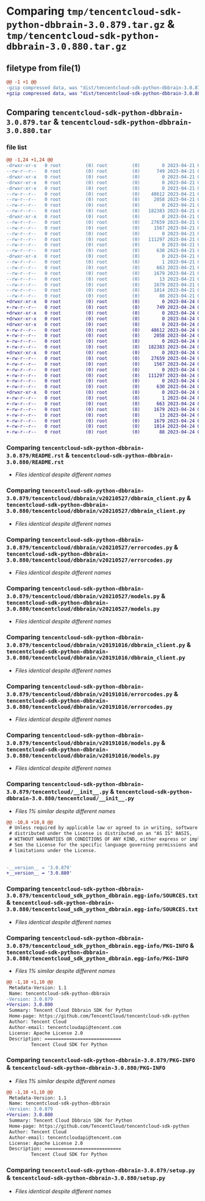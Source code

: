 # Comparing `tmp/tencentcloud-sdk-python-dbbrain-3.0.879.tar.gz` & `tmp/tencentcloud-sdk-python-dbbrain-3.0.880.tar.gz`

## filetype from file(1)

```diff
@@ -1 +1 @@
-gzip compressed data, was "dist/tencentcloud-sdk-python-dbbrain-3.0.879.tar", last modified: Fri Apr 21 00:42:34 2023, max compression
+gzip compressed data, was "dist/tencentcloud-sdk-python-dbbrain-3.0.880.tar", last modified: Mon Apr 24 03:02:22 2023, max compression
```

## Comparing `tencentcloud-sdk-python-dbbrain-3.0.879.tar` & `tencentcloud-sdk-python-dbbrain-3.0.880.tar`

### file list

```diff
@@ -1,24 +1,24 @@
-drwxr-xr-x   0 root         (0) root         (0)        0 2023-04-21 00:42:34.000000 tencentcloud-sdk-python-dbbrain-3.0.879/
--rw-r--r--   0 root         (0) root         (0)      749 2023-04-21 00:42:33.000000 tencentcloud-sdk-python-dbbrain-3.0.879/README.rst
-drwxr-xr-x   0 root         (0) root         (0)        0 2023-04-21 00:42:34.000000 tencentcloud-sdk-python-dbbrain-3.0.879/tencentcloud/
-drwxr-xr-x   0 root         (0) root         (0)        0 2023-04-21 00:42:34.000000 tencentcloud-sdk-python-dbbrain-3.0.879/tencentcloud/dbbrain/
-drwxr-xr-x   0 root         (0) root         (0)        0 2023-04-21 00:42:34.000000 tencentcloud-sdk-python-dbbrain-3.0.879/tencentcloud/dbbrain/v20210527/
--rw-r--r--   0 root         (0) root         (0)    48612 2023-04-21 00:42:33.000000 tencentcloud-sdk-python-dbbrain-3.0.879/tencentcloud/dbbrain/v20210527/dbbrain_client.py
--rw-r--r--   0 root         (0) root         (0)     2058 2023-04-21 00:42:33.000000 tencentcloud-sdk-python-dbbrain-3.0.879/tencentcloud/dbbrain/v20210527/errorcodes.py
--rw-r--r--   0 root         (0) root         (0)        0 2023-04-21 00:42:33.000000 tencentcloud-sdk-python-dbbrain-3.0.879/tencentcloud/dbbrain/v20210527/__init__.py
--rw-r--r--   0 root         (0) root         (0)   182383 2023-04-21 00:42:33.000000 tencentcloud-sdk-python-dbbrain-3.0.879/tencentcloud/dbbrain/v20210527/models.py
-drwxr-xr-x   0 root         (0) root         (0)        0 2023-04-21 00:42:34.000000 tencentcloud-sdk-python-dbbrain-3.0.879/tencentcloud/dbbrain/v20191016/
--rw-r--r--   0 root         (0) root         (0)    27659 2023-04-21 00:42:33.000000 tencentcloud-sdk-python-dbbrain-3.0.879/tencentcloud/dbbrain/v20191016/dbbrain_client.py
--rw-r--r--   0 root         (0) root         (0)     1567 2023-04-21 00:42:33.000000 tencentcloud-sdk-python-dbbrain-3.0.879/tencentcloud/dbbrain/v20191016/errorcodes.py
--rw-r--r--   0 root         (0) root         (0)        0 2023-04-21 00:42:33.000000 tencentcloud-sdk-python-dbbrain-3.0.879/tencentcloud/dbbrain/v20191016/__init__.py
--rw-r--r--   0 root         (0) root         (0)   111297 2023-04-21 00:42:33.000000 tencentcloud-sdk-python-dbbrain-3.0.879/tencentcloud/dbbrain/v20191016/models.py
--rw-r--r--   0 root         (0) root         (0)        0 2023-04-21 00:42:33.000000 tencentcloud-sdk-python-dbbrain-3.0.879/tencentcloud/dbbrain/__init__.py
--rw-r--r--   0 root         (0) root         (0)      630 2023-04-21 00:42:33.000000 tencentcloud-sdk-python-dbbrain-3.0.879/tencentcloud/__init__.py
-drwxr-xr-x   0 root         (0) root         (0)        0 2023-04-21 00:42:34.000000 tencentcloud-sdk-python-dbbrain-3.0.879/tencentcloud_sdk_python_dbbrain.egg-info/
--rw-r--r--   0 root         (0) root         (0)        1 2023-04-21 00:42:34.000000 tencentcloud-sdk-python-dbbrain-3.0.879/tencentcloud_sdk_python_dbbrain.egg-info/dependency_links.txt
--rw-r--r--   0 root         (0) root         (0)      663 2023-04-21 00:42:34.000000 tencentcloud-sdk-python-dbbrain-3.0.879/tencentcloud_sdk_python_dbbrain.egg-info/SOURCES.txt
--rw-r--r--   0 root         (0) root         (0)     1679 2023-04-21 00:42:34.000000 tencentcloud-sdk-python-dbbrain-3.0.879/tencentcloud_sdk_python_dbbrain.egg-info/PKG-INFO
--rw-r--r--   0 root         (0) root         (0)       13 2023-04-21 00:42:34.000000 tencentcloud-sdk-python-dbbrain-3.0.879/tencentcloud_sdk_python_dbbrain.egg-info/top_level.txt
--rw-r--r--   0 root         (0) root         (0)     1679 2023-04-21 00:42:34.000000 tencentcloud-sdk-python-dbbrain-3.0.879/PKG-INFO
--rw-r--r--   0 root         (0) root         (0)     1014 2023-04-21 00:42:33.000000 tencentcloud-sdk-python-dbbrain-3.0.879/setup.py
--rw-r--r--   0 root         (0) root         (0)       88 2023-04-21 00:42:34.000000 tencentcloud-sdk-python-dbbrain-3.0.879/setup.cfg
+drwxr-xr-x   0 root         (0) root         (0)        0 2023-04-24 03:02:22.000000 tencentcloud-sdk-python-dbbrain-3.0.880/
+-rw-r--r--   0 root         (0) root         (0)      749 2023-04-24 03:02:22.000000 tencentcloud-sdk-python-dbbrain-3.0.880/README.rst
+drwxr-xr-x   0 root         (0) root         (0)        0 2023-04-24 03:02:22.000000 tencentcloud-sdk-python-dbbrain-3.0.880/tencentcloud/
+drwxr-xr-x   0 root         (0) root         (0)        0 2023-04-24 03:02:22.000000 tencentcloud-sdk-python-dbbrain-3.0.880/tencentcloud/dbbrain/
+drwxr-xr-x   0 root         (0) root         (0)        0 2023-04-24 03:02:22.000000 tencentcloud-sdk-python-dbbrain-3.0.880/tencentcloud/dbbrain/v20210527/
+-rw-r--r--   0 root         (0) root         (0)    48612 2023-04-24 03:02:22.000000 tencentcloud-sdk-python-dbbrain-3.0.880/tencentcloud/dbbrain/v20210527/dbbrain_client.py
+-rw-r--r--   0 root         (0) root         (0)     2058 2023-04-24 03:02:22.000000 tencentcloud-sdk-python-dbbrain-3.0.880/tencentcloud/dbbrain/v20210527/errorcodes.py
+-rw-r--r--   0 root         (0) root         (0)        0 2023-04-24 03:02:22.000000 tencentcloud-sdk-python-dbbrain-3.0.880/tencentcloud/dbbrain/v20210527/__init__.py
+-rw-r--r--   0 root         (0) root         (0)   182383 2023-04-24 03:02:22.000000 tencentcloud-sdk-python-dbbrain-3.0.880/tencentcloud/dbbrain/v20210527/models.py
+drwxr-xr-x   0 root         (0) root         (0)        0 2023-04-24 03:02:22.000000 tencentcloud-sdk-python-dbbrain-3.0.880/tencentcloud/dbbrain/v20191016/
+-rw-r--r--   0 root         (0) root         (0)    27659 2023-04-24 03:02:22.000000 tencentcloud-sdk-python-dbbrain-3.0.880/tencentcloud/dbbrain/v20191016/dbbrain_client.py
+-rw-r--r--   0 root         (0) root         (0)     1567 2023-04-24 03:02:22.000000 tencentcloud-sdk-python-dbbrain-3.0.880/tencentcloud/dbbrain/v20191016/errorcodes.py
+-rw-r--r--   0 root         (0) root         (0)        0 2023-04-24 03:02:22.000000 tencentcloud-sdk-python-dbbrain-3.0.880/tencentcloud/dbbrain/v20191016/__init__.py
+-rw-r--r--   0 root         (0) root         (0)   111297 2023-04-24 03:02:22.000000 tencentcloud-sdk-python-dbbrain-3.0.880/tencentcloud/dbbrain/v20191016/models.py
+-rw-r--r--   0 root         (0) root         (0)        0 2023-04-24 03:02:22.000000 tencentcloud-sdk-python-dbbrain-3.0.880/tencentcloud/dbbrain/__init__.py
+-rw-r--r--   0 root         (0) root         (0)      630 2023-04-24 03:02:22.000000 tencentcloud-sdk-python-dbbrain-3.0.880/tencentcloud/__init__.py
+drwxr-xr-x   0 root         (0) root         (0)        0 2023-04-24 03:02:22.000000 tencentcloud-sdk-python-dbbrain-3.0.880/tencentcloud_sdk_python_dbbrain.egg-info/
+-rw-r--r--   0 root         (0) root         (0)        1 2023-04-24 03:02:22.000000 tencentcloud-sdk-python-dbbrain-3.0.880/tencentcloud_sdk_python_dbbrain.egg-info/dependency_links.txt
+-rw-r--r--   0 root         (0) root         (0)      663 2023-04-24 03:02:22.000000 tencentcloud-sdk-python-dbbrain-3.0.880/tencentcloud_sdk_python_dbbrain.egg-info/SOURCES.txt
+-rw-r--r--   0 root         (0) root         (0)     1679 2023-04-24 03:02:22.000000 tencentcloud-sdk-python-dbbrain-3.0.880/tencentcloud_sdk_python_dbbrain.egg-info/PKG-INFO
+-rw-r--r--   0 root         (0) root         (0)       13 2023-04-24 03:02:22.000000 tencentcloud-sdk-python-dbbrain-3.0.880/tencentcloud_sdk_python_dbbrain.egg-info/top_level.txt
+-rw-r--r--   0 root         (0) root         (0)     1679 2023-04-24 03:02:22.000000 tencentcloud-sdk-python-dbbrain-3.0.880/PKG-INFO
+-rw-r--r--   0 root         (0) root         (0)     1014 2023-04-24 03:02:22.000000 tencentcloud-sdk-python-dbbrain-3.0.880/setup.py
+-rw-r--r--   0 root         (0) root         (0)       88 2023-04-24 03:02:22.000000 tencentcloud-sdk-python-dbbrain-3.0.880/setup.cfg
```

### Comparing `tencentcloud-sdk-python-dbbrain-3.0.879/README.rst` & `tencentcloud-sdk-python-dbbrain-3.0.880/README.rst`

 * *Files identical despite different names*

### Comparing `tencentcloud-sdk-python-dbbrain-3.0.879/tencentcloud/dbbrain/v20210527/dbbrain_client.py` & `tencentcloud-sdk-python-dbbrain-3.0.880/tencentcloud/dbbrain/v20210527/dbbrain_client.py`

 * *Files identical despite different names*

### Comparing `tencentcloud-sdk-python-dbbrain-3.0.879/tencentcloud/dbbrain/v20210527/errorcodes.py` & `tencentcloud-sdk-python-dbbrain-3.0.880/tencentcloud/dbbrain/v20210527/errorcodes.py`

 * *Files identical despite different names*

### Comparing `tencentcloud-sdk-python-dbbrain-3.0.879/tencentcloud/dbbrain/v20210527/models.py` & `tencentcloud-sdk-python-dbbrain-3.0.880/tencentcloud/dbbrain/v20210527/models.py`

 * *Files identical despite different names*

### Comparing `tencentcloud-sdk-python-dbbrain-3.0.879/tencentcloud/dbbrain/v20191016/dbbrain_client.py` & `tencentcloud-sdk-python-dbbrain-3.0.880/tencentcloud/dbbrain/v20191016/dbbrain_client.py`

 * *Files identical despite different names*

### Comparing `tencentcloud-sdk-python-dbbrain-3.0.879/tencentcloud/dbbrain/v20191016/errorcodes.py` & `tencentcloud-sdk-python-dbbrain-3.0.880/tencentcloud/dbbrain/v20191016/errorcodes.py`

 * *Files identical despite different names*

### Comparing `tencentcloud-sdk-python-dbbrain-3.0.879/tencentcloud/dbbrain/v20191016/models.py` & `tencentcloud-sdk-python-dbbrain-3.0.880/tencentcloud/dbbrain/v20191016/models.py`

 * *Files identical despite different names*

### Comparing `tencentcloud-sdk-python-dbbrain-3.0.879/tencentcloud/__init__.py` & `tencentcloud-sdk-python-dbbrain-3.0.880/tencentcloud/__init__.py`

 * *Files 1% similar despite different names*

```diff
@@ -10,8 +10,8 @@
 # Unless required by applicable law or agreed to in writing, software
 # distributed under the License is distributed on an "AS IS" BASIS,
 # WITHOUT WARRANTIES OR CONDITIONS OF ANY KIND, either express or implied.
 # See the License for the specific language governing permissions and
 # limitations under the License.
 
 
-__version__ = '3.0.879'
+__version__ = '3.0.880'
```

### Comparing `tencentcloud-sdk-python-dbbrain-3.0.879/tencentcloud_sdk_python_dbbrain.egg-info/SOURCES.txt` & `tencentcloud-sdk-python-dbbrain-3.0.880/tencentcloud_sdk_python_dbbrain.egg-info/SOURCES.txt`

 * *Files identical despite different names*

### Comparing `tencentcloud-sdk-python-dbbrain-3.0.879/tencentcloud_sdk_python_dbbrain.egg-info/PKG-INFO` & `tencentcloud-sdk-python-dbbrain-3.0.880/tencentcloud_sdk_python_dbbrain.egg-info/PKG-INFO`

 * *Files 1% similar despite different names*

```diff
@@ -1,10 +1,10 @@
 Metadata-Version: 1.1
 Name: tencentcloud-sdk-python-dbbrain
-Version: 3.0.879
+Version: 3.0.880
 Summary: Tencent Cloud Dbbrain SDK for Python
 Home-page: https://github.com/TencentCloud/tencentcloud-sdk-python
 Author: Tencent Cloud
 Author-email: tencentcloudapi@tencent.com
 License: Apache License 2.0
 Description: ============================
         Tencent Cloud SDK for Python
```

### Comparing `tencentcloud-sdk-python-dbbrain-3.0.879/PKG-INFO` & `tencentcloud-sdk-python-dbbrain-3.0.880/PKG-INFO`

 * *Files 1% similar despite different names*

```diff
@@ -1,10 +1,10 @@
 Metadata-Version: 1.1
 Name: tencentcloud-sdk-python-dbbrain
-Version: 3.0.879
+Version: 3.0.880
 Summary: Tencent Cloud Dbbrain SDK for Python
 Home-page: https://github.com/TencentCloud/tencentcloud-sdk-python
 Author: Tencent Cloud
 Author-email: tencentcloudapi@tencent.com
 License: Apache License 2.0
 Description: ============================
         Tencent Cloud SDK for Python
```

### Comparing `tencentcloud-sdk-python-dbbrain-3.0.879/setup.py` & `tencentcloud-sdk-python-dbbrain-3.0.880/setup.py`

 * *Files identical despite different names*

